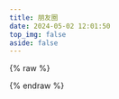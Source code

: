 ```yaml
---
title: 朋友圈
date: 2024-05-02 12:01:50
top_img: false
aside: false
---
```

{% raw %}
<div id="friend-circle-lite-root"></div>
<script>
    if (typeof UserConfig === 'undefined') {
        var UserConfig = {
            // 填写你的fc Lite地址
            private_api_url: 'https://fc.blog.sinzmise.top/',
            // 点击加载更多时，一次最多加载几篇文章，默认20
            page_turning_number: 24,
            // 头像加载失败时，默认头像地址
            error_img: 'https://blog.sinzmise.top/img/friend_404.gif',
        }
    }
</script>
<link rel="stylesheet" href="https://jsd.cdn.storisinz.site/gh/willow-god/Friend-Circle-Lite/main/fclite.min.css">
<script src="https://jsd.cdn.storisinz.site/gh/willow-god/Friend-Circle-Lite/main/fclite.min.js"></script>

{% endraw %}